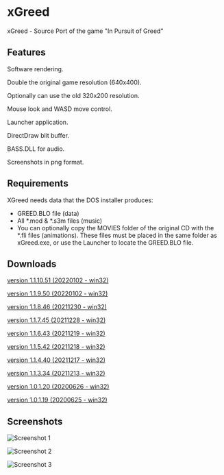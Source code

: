 # xGreed
xGreed - Source Port of the game "In Pursuit of Greed"

## Features
Software rendering.

Double the original game resolution (640x400).

Optionally can use the old 320x200 resolution.

Mouse look and WASD move control.

Launcher application.

DirectDraw blit buffer.

BASS.DLL for audio.

Screenshots in png format.


## Requirements
XGreed needs data that the DOS installer produces:
* GREED.BLO file (data)
* All *.mod & *.s3m files (music)
* You can optionally copy the MOVIES folder of the original CD with the *.fli files (animations).
These files must be placed in the same folder as xGreed.exe, or use the Launcher to locate the GREED.BLO file.

## Downloads
[version 1.1.10.51 (20220102 - win32)](https://sourceforge.net/projects/xgreed/files/xGreed%201.1/xGreed_1.1.10.51_bin.zip/download)

[version 1.1.9.50 (20220102 - win32)](https://sourceforge.net/projects/xgreed/files/xGreed%201.1/xGreed_1.1.9.50_bin.zip/download)

[version 1.1.8.46 (20211230 - win32)](https://sourceforge.net/projects/xgreed/files/xGreed%201.1/xGreed_1.1.8.46_bin.zip/download)

[version 1.1.7.45 (20211228 - win32)](https://sourceforge.net/projects/xgreed/files/xGreed%201.1/xGreed_1.1.7.45_bin.zip/download)

[version 1.1.6.43 (20211219 - win32)](https://sourceforge.net/projects/xgreed/files/xGreed%201.1/xGreed_1.1.6.43_bin.zip/download)

[version 1.1.5.42 (20211218 - win32)](https://sourceforge.net/projects/xgreed/files/xGreed%201.1/xGreed_1.1.5.42_bin.zip/download)

[version 1.1.4.40 (20211217 - win32)](https://sourceforge.net/projects/xgreed/files/xGreed%201.1/xGreed_1.1.4.40_bin.zip/download)

[version 1.1.3.34 (20211213 - win32)](https://sourceforge.net/projects/xgreed/files/xGreed%201.1/xGreed_1.1.3.34_bin.zip/download)

[version 1.0.1.20 (20200626 - win32)](https://sourceforge.net/projects/xgreed/files/xGreed%201.0/xGreed_1.0.1.20_bin.zip/download)

[version 1.0.1.19 (20200625 - win32)](https://sourceforge.net/projects/xgreed/files/xGreed%201.0/xGreed_1.0.1.19_bin.zip/download)

## Screenshots

![Screenshot 1](https://i.postimg.cc/ZqXLZTP6/Image17.png "Screenshot 1")

![Screenshot 2](https://i.postimg.cc/T3797jp7/Image15.png "Screenshot 2")

![Screenshot 3](https://i.postimg.cc/7L5NpCzx/Image16.png "Screenshot 3")
